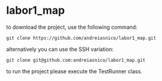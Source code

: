 
# labor1_map


to download the project, use the following command:

```git clone https://github.com/andreiasnico/labor1_map.git```

alternatively you can use the SSH variation:

```git clone git@github.com:andreiasnico/labor1_map.git```

to run the project please execute the TestRunner class.

